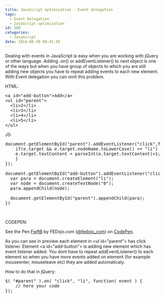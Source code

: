 ```yaml
---
title: JavaScript optimization - Event delegation
tags:
  - Event Delegation
  - JavaScript optimization
id: 200
categories:
  - JavaScript
date: 2014-06-30 08:41:55
---
```


Dealing with events in JavaScript is easy when you are working with jQuery or other language. Adding .on() or addEventListener() to next object is one of the ways but when you have group of objects to which you are still adding new objects you have to repeat adding events to each new element. With Event delegation you can omit this problem.

HTML:
<pre class="lang:default decode:true">&lt;a id="add-button"&gt;Add&lt;/a&gt;
&lt;ul id="parent"&gt;
  &lt;li&gt;2&lt;/li&gt;
  &lt;li&gt;3&lt;/li&gt;
  &lt;li&gt;4&lt;/li&gt;
  &lt;li&gt;5&lt;/li&gt;
&lt;/ul&gt;
</pre>
JS:
<pre class="lang:default decode:true">document.getElementById("parent").addEventListener("click",function(e) {
	if(e.target &amp;&amp; e.target.nodeName.toLowerCase() == "li") {
    e.target.textContent = parseInt(e.target.textContent)+1;
	}
});

document.getElementById("add-button").addEventListener("click", function(e) {  
  var para = document.createElement("li");
  var node = document.createTextNode("0");
  para.appendChild(node);

  document.getElementById("parent").appendChild(para);
})</pre>
&nbsp;

CODEPEN:

See the Pen [FwftB](http://codepen.io/fedojo_com/pen/FwftB/) by FEDojo.com ([@fedojo_com](http://codepen.io/fedojo_com)) on [CodePen](http://codepen.io).

<script src="//codepen.io/assets/embed/ei.js" async=""></script>

As you can see in preview each element in &lt;ul id="parent"&gt; has click listener. Element &lt;a id="add-button"&gt; is adding new element which has event listener added. You dont have to repeat addEventListener() to each element so when you have more events added on element (for example mouseenter, mouseleave etc) they are added automaticaly.

How to do that in jQuery:
&nbsp;
<pre class="lang:default decode:true">$( "#parent" ).on( "click", "li", function( event ) {
    // here your code
});</pre>